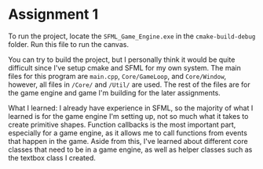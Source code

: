 # Assignment 1

To run the project, locate the `SFML_Game_Engine.exe` in the `cmake-build-debug` folder. Run this file to run the canvas. 

You can try to build the project, but I personally think it would be quite difficult since I've setup cmake and SFML for my own system. 
The main files for this program are `main.cpp`, `Core/GameLoop`, and `Core/Window`, however, all files in `/Core/` and `/Util/` are used. The rest of the files are for the game engine and game I'm building for the later assignments.

What I learned: I already have experience in SFML, so the majority of what I learned is for the game engine I'm setting up, not so much what it takes to create primitive shapes. Function callbacks is the most important part, especially for a game engine, as it allows me to call functions from events that happen in the game. Aside from this, I've learned about different core classes that need to be in a game engine, as well as helper classes such as the textbox class I created. 
